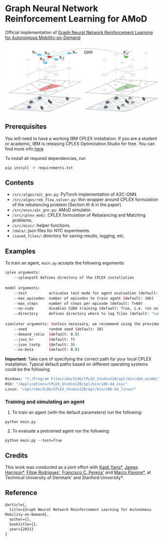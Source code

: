 # Graph Neural Network Reinforcement Learning for AMoD
Official implementation of [Graph Neural Network Reinforcement Learning for Autonomous Mobility-on-Demand](https://arxiv.org/)

<img align="center" src="images/gnn-for-amod.png" width="700"/></td> <br/>

## Prerequisites

You will need to have a working IBM CPLEX installation. If you are a student or academic, IBM is releasing CPLEX Optimization Studio for free. You can find more info [here](https://community.ibm.com/community/user/datascience/blogs/xavier-nodet1/2020/07/09/cplex-free-for-students)

To install all required dependencies, run
```
pip install -r requirements.txt
```

## Contents

* `/src/algos/a2c_gnn.py`: PyTorch implementation of A2C-GNN.
* `/src/algos/reb_flow_solver.py`: thin wrapper around CPLEX formulation of the rebalancing problem (Section III-A in the paper).
* `/src/envs/a2c_gnn.py`: AMoD simulator.
* `/src/cplex_mod/`: CPLEX formulation of Rebalancing and Matching problems.
* `/src/misc/`: helper functions.
* `/data/`: json files for NYC experiments.
* `/saved_files/`: directory for saving results, logging, etc.

## Examples

To train an agent, `main.py` accepts the following arguments:
```bash
cplex arguments:
    --cplexpath defines directory of the CPLEX installation
    
model arguments:
    --test          activates test mode for agent evaluation (default: False)
    --max_episodes  number of episodes to train agent (default: 16k)
    --max_steps     number of steps per episode (default: T=60)
    --no-cuda       disables CUDA training (default: True, i.e. run on CPU)
    --directory     defines directory where to log files (default: "saved_files")
    
simulator arguments: (unless necessary, we recommend using the provided ones)
    --seed          random seed (default: 10)
    --demand_ratio  (default: 0.5)
    --json_hr       (default: 7)
    --json_tsetp    (default: 3)
    --no-beta       (default: 0.5)
```

**Important**: Take care of specifying the correct path for your local CPLEX installation. Typical default paths based on different operating systems could be the following
```bash
Windows: "C:/Program Files/ibm/ILOG/CPLEX_Studio128/opl/bin/x64_win64/"
OSX: "/Applications/CPLEX_Studio128/opl/bin/x86-64_osx/"
Linux: "/opt/ibm/ILOG/CPLEX_Studio128/opl/bin/x86-64_linux/"
```
### Training and simulating an agent

1. To train an agent (with the default parameters) run the following:
```
python main.py
```

2. To evaluate a pretrained agent run the following:
```
python main.py --test=True
```

## Credits
This work was conducted as a joint effort with [Kaidi Yang*](https://sites.google.com/site/kdyang1990/), [James Harrison*](https://stanford.edu/~jh2/), [Filipe Rodrigues'](http://fprodrigues.com/), [Francisco C. Pereira'](http://camara.scripts.mit.edu/home/) and [Marco Pavone*](https://web.stanford.edu/~pavone/), at Technical University of Denmark' and Stanford University*. 

## Reference
```
@article{,
  title={Graph Neural Network Reinforcement Learning for Autonomous Mobility-on-Demand},
  author={},
  booktitle={},
  year={2021}
}
```
